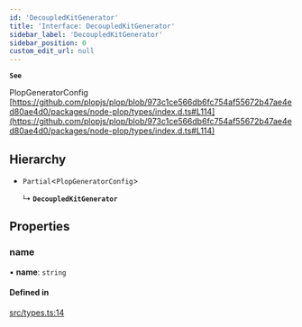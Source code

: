 ```yaml
---
id: 'DecoupledKitGenerator'
title: 'Interface: DecoupledKitGenerator'
sidebar_label: 'DecoupledKitGenerator'
sidebar_position: 0
custom_edit_url: null
---
```


**`See`**

PlopGeneratorConfig
[https://github.com/plopjs/plop/blob/973c1ce566db6fc754af55672b47ae4ed80ae4d0/packages/node-plop/types/index.d.ts#L114](https://github.com/plopjs/plop/blob/973c1ce566db6fc754af55672b47ae4ed80ae4d0/packages/node-plop/types/index.d.ts#L114)

## Hierarchy

- `Partial`<`PlopGeneratorConfig`\>

  ↳ **`DecoupledKitGenerator`**

## Properties

### name

• **name**: `string`

#### Defined in

[src/types.ts:14](https://github.com/pantheon-systems/decoupled-kit-js/blob/279d2df12/packages/create-pantheon-decoupled-kit/src/types.ts#L14)
